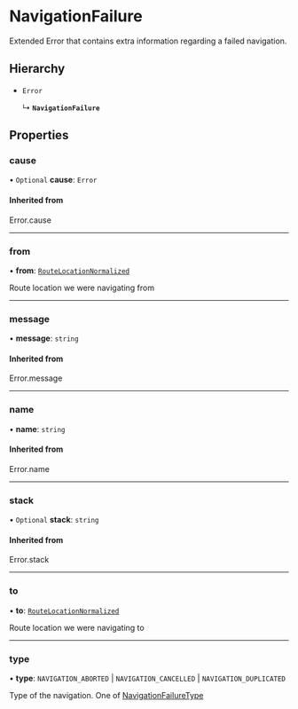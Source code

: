 # NavigationFailure

Extended Error that contains extra information regarding a failed navigation.

## Hierarchy

- `Error`

  ↳ **`NavigationFailure`**

## Properties

### cause

• `Optional` **cause**: `Error`

#### Inherited from

Error.cause

___

### from

• **from**: [`RouteLocationNormalized`](RouteLocationNormalized.md)

Route location we were navigating from

___

### message

• **message**: `string`

#### Inherited from

Error.message

___

### name

• **name**: `string`

#### Inherited from

Error.name

___

### stack

• `Optional` **stack**: `string`

#### Inherited from

Error.stack

___

### to

• **to**: [`RouteLocationNormalized`](RouteLocationNormalized.md)

Route location we were navigating to

___

### type

• **type**: `NAVIGATION_ABORTED` \| `NAVIGATION_CANCELLED` \| `NAVIGATION_DUPLICATED`

Type of the navigation. One of [NavigationFailureType](../enums/NavigationFailureType.md)
